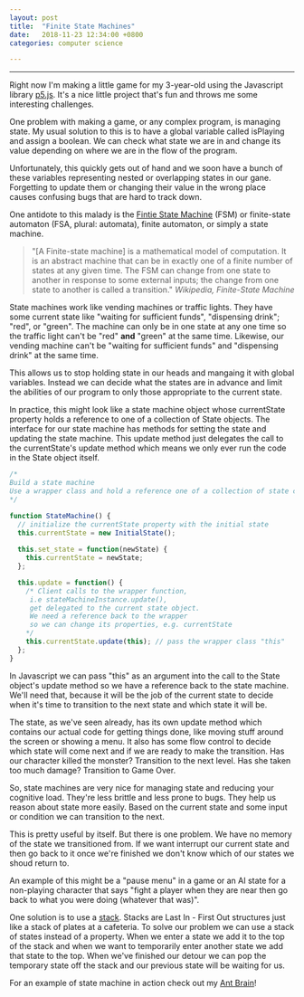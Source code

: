 ```yaml
---
layout: post
title:  "Finite State Machines"
date:   2018-11-23 12:34:00 +0800
categories: computer science

---
```



***

Right now I'm making a little game for my 3-year-old using the Javascript library [p5.js](https://p5js.org/). It's a nice little project that's fun and throws me some interesting challenges.

One problem with making a game, or any complex program, is managing state. My usual solution to this is to have a global variable called isPlaying and assign a boolean. We can check what state we are in and change its value depending on where we are in the flow of the program.

Unfortunately, this quickly gets out of hand and we soon have a bunch of these variables representing nested or overlapping states in our gane. Forgetting to update them or changing their value in the wrong place causes confusing bugs that are hard to track down.

One antidote to this malady is the [Fintie State Machine](https://en.wikipedia.org/wiki/Finite-state_machine#Concepts_and_terminology) (FSM) or finite-state automaton (FSA, plural: automata), finite automaton, or simply a state machine. 

> "[A Finite-state machine] is a mathematical model of computation. It is an abstract machine that can be in exactly one of a finite number of states at any given time. The FSM can change from one state to another in response to some external inputs; the change from one state to another is called a transition."
*Wikipedia, Finite-State Machine*

State machines work like vending machines or traffic lights. They have some current state like "waiting for sufficient funds", "dispensing drink"; "red", or "green". The machine can only be in one state at any one time so the traffic light can't be "red" **and** "green" at the same time. Likewise, our vending machine can't be "waiting for sufficient funds" and "dispensing drink" at the same time.

This allows us to stop holding state in our heads and mangaing it with global variables. Instead we can decide what the states are in advance and limit the abilities of our program to only those appropriate to the current state.

In practice, this might look like a state machine object whose currentState property holds a reference to one of a collection of State objects. The interface for our state machine has methods for setting the state and updating the state machine. This update method just delegates the call to the currentState's update method which means we only ever run the code in the State object itself.

```javascript
/*
Build a state machine
Use a wrapper class and hold a reference one of a collection of state classes.
*/

function StateMachine() {
  // initialize the currentState property with the initial state
  this.currentState = new InitialState();
  
  this.set_state = function(newState) {
    this.currentState = newState;
  };

  this.update = function() {
    /* Client calls to the wrapper function,
     i.e stateMachineInstance.update(),
     get delegated to the current state object.
     We need a reference back to the wrapper
     so we can change its properties, e.g. currentState
    */
    this.currentState.update(this); // pass the wrapper class "this"
  };
}
```

In Javascript we can pass "this" as an argument into the call to the State object's update method so we have a reference back to the state machine. We'll need that, because it will be the job of the current state to decide when it's time to transition to the next state and which state it will be. 

The state, as we've seen already, has its own update method which contains our actual code for getting things done, like moving stuff around the screen or showing a menu. It also has some flow control to decide which state will come next and if we are ready to make the transition. Has our character killed the monster? Transition to the next level. Has she taken too much damage? Transition to Game Over.

So, state machines are very nice for managing state and reducing your cognitive load. They're less brittle and less prone to bugs. They help us reason about state more easily. Based on the current state and some input or condition we can transition to the next.

This is pretty useful by itself. But there is one problem. We have no memory of the state we transitioned from. If we want interrupt our current state and then go back to it once we're finished we don't know which of our states we shoud return to.

An example of this might be a "pause menu" in a game or an AI state for a non-playing character that says "fight a player when they are near then go back to what you were doing (whatever that was)".

One solution is to use a [stack](https://en.wikipedia.org/wiki/Stack_(abstract_data_type)). Stacks are Last In - First Out structures just like a stack of plates at a cafeteria. To solve our problem we can use a stack of states instead of a property. When we enter a state we add it to the top of the stack and when we want to temporarily enter another state we add that state to the top. When we've finished our detour we can pop the temporary state off the stack and our previous state will be waiting for us.

For an example of state machine in action check out my [Ant Brain](https://github.com/OsakaStarbux/Finite-State-Machine-Ant-Brain)!
